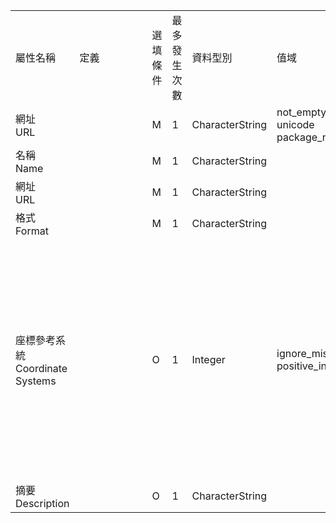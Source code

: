 <table>
        <tr><td>屬性名稱</td><td>定義</td>
        <td>選填條件</td><td>最多發生次數</td><td>資料型別</td>
        <td>值域</td><td>備註</td></tr><tr style="max-width: 100%;">
                        <td>網址<br>URL</td>
                        <td style="min-width: 100px;"></td>
                        <td>M</td>
                        <td>1</td>
                        <td>CharacterString</td>
                        <td>not_empty<br>unicode package_name_validator</td>
                        <td></td>
                    </tr><tr style="max-width: 100%;">
                        <td>名稱<br>Name</td>
                        <td style="min-width: 100px;"></td>
                        <td>M</td>
                        <td>1</td>
                        <td>CharacterString</td>
                        <td></td>
                        <td></td>
                    </tr><tr style="max-width: 100%;">
                        <td>網址<br>URL</td>
                        <td style="min-width: 100px;"></td>
                        <td>M</td>
                        <td>1</td>
                        <td>CharacterString</td>
                        <td></td>
                        <td></td>
                    </tr><tr style="max-width: 100%;">
                        <td>格式<br>Format</td>
                        <td style="min-width: 100px;"></td>
                        <td>M</td>
                        <td>1</td>
                        <td>CharacterString</td>
                        <td></td>
                        <td></td>
                    </tr><tr style="max-width: 100%;">
                        <td>座標參考系統<br>Coordinate Systems</td>
                        <td style="min-width: 100px;"></td>
                        <td>O</td>
                        <td>1</td>
                        <td>Integer</td>
                        <td>ignore_missing<br>positive_integer_validator</td>
                        <td>EPSG:4326→WGS84 (預設), EPSG:3826→TWD97/TM2 台灣, EPSG:3821→TWD67, EPSG:3825→TWD97/TM2 澎湖, EPSG:3828→TWD67/TM2 台灣<br>EPSG:4326→WGS84 (Default), EPSG:3826→TWD97/TM2 Taiwan, EPSG:3821→TWD67, EPSG:3825→TWD97/TM2 Penghu, EPSG:3828→TWD67/TM2 Taiwan</td>
                    </tr><tr style="max-width: 100%;">
                        <td>摘要<br>Description</td>
                        <td style="min-width: 100px;"></td>
                        <td>O</td>
                        <td>1</td>
                        <td>CharacterString</td>
                        <td></td>
                        <td></td>
                    </tr></table>